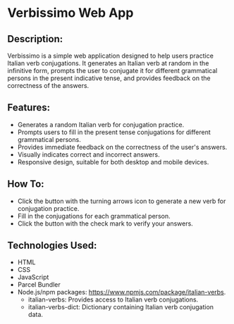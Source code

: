 # Verbissimo Web App

## Description:

Verbissimo is a simple web application designed to help users practice Italian verb conjugations. It generates an Italian verb at random in the infinitive form, prompts the user to conjugate it for different grammatical persons in the present indicative tense, and provides feedback on the correctness of the answers.

## Features: 

- Generates a random Italian verb for conjugation practice.
- Prompts users to fill in the present tense conjugations for different grammatical persons.
- Provides immediate feedback on the correctness of the user's answers.
- Visually indicates correct and incorrect answers.
- Responsive design, suitable for both desktop and mobile devices.

## How To:

- Click the button with the turning arrows icon to generate a new verb for conjugation practice.
- Fill in the conjugations for each grammatical person.
- Click the button with the check mark to verify your answers.

## Technologies Used:

- HTML
- CSS
- JavaScript
- Parcel Bundler
- Node.js/npm packages: https://www.npmjs.com/package/italian-verbs.
   - italian-verbs: Provides access to Italian verb conjugations.
   - italian-verbs-dict: Dictionary containing Italian verb conjugation data.

